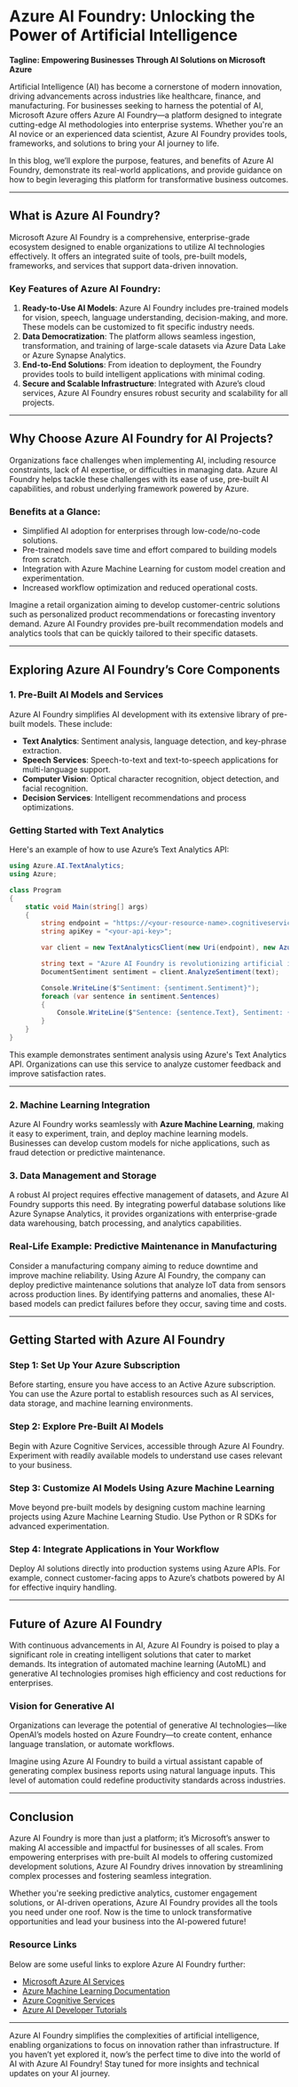 # Azure AI Foundry: Unlocking the Power of Artificial Intelligence  

**Tagline: Empowering Businesses Through AI Solutions on Microsoft Azure**  

Artificial Intelligence (AI) has become a cornerstone of modern innovation, driving advancements across industries like healthcare, finance, and manufacturing. For businesses seeking to harness the potential of AI, Microsoft Azure offers Azure AI Foundry—a platform designed to integrate cutting-edge AI methodologies into enterprise systems. Whether you're an AI novice or an experienced data scientist, Azure AI Foundry provides tools, frameworks, and solutions to bring your AI journey to life.  

In this blog, we’ll explore the purpose, features, and benefits of Azure AI Foundry, demonstrate its real-world applications, and provide guidance on how to begin leveraging this platform for transformative business outcomes.  

---

## What is Azure AI Foundry?  

Microsoft Azure AI Foundry is a comprehensive, enterprise-grade ecosystem designed to enable organizations to utilize AI technologies effectively. It offers an integrated suite of tools, pre-built models, frameworks, and services that support data-driven innovation.  

### Key Features of Azure AI Foundry:  

1. **Ready-to-Use AI Models**: Azure AI Foundry includes pre-trained models for vision, speech, language understanding, decision-making, and more. These models can be customized to fit specific industry needs.  
2. **Data Democratization**: The platform allows seamless ingestion, transformation, and training of large-scale datasets via Azure Data Lake or Azure Synapse Analytics.  
3. **End-to-End Solutions**: From ideation to deployment, the Foundry provides tools to build intelligent applications with minimal coding.  
4. **Secure and Scalable Infrastructure**: Integrated with Azure’s cloud services, Azure AI Foundry ensures robust security and scalability for all projects.  

---

## Why Choose Azure AI Foundry for AI Projects?  

Organizations face challenges when implementing AI, including resource constraints, lack of AI expertise, or difficulties in managing data. Azure AI Foundry helps tackle these challenges with its ease of use, pre-built AI capabilities, and robust underlying framework powered by Azure.  

### Benefits at a Glance:  
- Simplified AI adoption for enterprises through low-code/no-code solutions.  
- Pre-trained models save time and effort compared to building models from scratch.  
- Integration with Azure Machine Learning for custom model creation and experimentation.  
- Increased workflow optimization and reduced operational costs.  

Imagine a retail organization aiming to develop customer-centric solutions such as personalized product recommendations or forecasting inventory demand. Azure AI Foundry provides pre-built recommendation models and analytics tools that can be quickly tailored to their specific datasets.  

---

## Exploring Azure AI Foundry’s Core Components  

### 1. Pre-Built AI Models and Services  

Azure AI Foundry simplifies AI development with its extensive library of pre-built models. These include:  
- **Text Analytics**: Sentiment analysis, language detection, and key-phrase extraction.  
- **Speech Services**: Speech-to-text and text-to-speech applications for multi-language support.  
- **Computer Vision**: Optical character recognition, object detection, and facial recognition.  
- **Decision Services**: Intelligent recommendations and process optimizations.  

### Getting Started with Text Analytics  

Here's an example of how to use Azure’s Text Analytics API:  

```csharp
using Azure.AI.TextAnalytics;
using Azure;

class Program
{
    static void Main(string[] args)
    {
        string endpoint = "https://<your-resource-name>.cognitiveservices.azure.com/";
        string apiKey = "<your-api-key>";

        var client = new TextAnalyticsClient(new Uri(endpoint), new AzureKeyCredential(apiKey));

        string text = "Azure AI Foundry is revolutionizing artificial intelligence.";
        DocumentSentiment sentiment = client.AnalyzeSentiment(text);

        Console.WriteLine($"Sentiment: {sentiment.Sentiment}");
        foreach (var sentence in sentiment.Sentences)
        {
            Console.WriteLine($"Sentence: {sentence.Text}, Sentiment: {sentence.Sentiment}");
        }
    }
}
```

This example demonstrates sentiment analysis using Azure's Text Analytics API. Organizations can use this service to analyze customer feedback and improve satisfaction rates.  

---

### 2. Machine Learning Integration  

Azure AI Foundry works seamlessly with **Azure Machine Learning**, making it easy to experiment, train, and deploy machine learning models. Businesses can develop custom models for niche applications, such as fraud detection or predictive maintenance.  

### 3. Data Management and Storage  

A robust AI project requires effective management of datasets, and Azure AI Foundry supports this need. By integrating powerful database solutions like Azure Synapse Analytics, it provides organizations with enterprise-grade data warehousing, batch processing, and analytics capabilities.  

### Real-Life Example: Predictive Maintenance in Manufacturing  

Consider a manufacturing company aiming to reduce downtime and improve machine reliability. Using Azure AI Foundry, the company can deploy predictive maintenance solutions that analyze IoT data from sensors across production lines. By identifying patterns and anomalies, these AI-based models can predict failures before they occur, saving time and costs.  

---

## Getting Started with Azure AI Foundry  

### Step 1: Set Up Your Azure Subscription  
Before starting, ensure you have access to an Active Azure subscription. You can use the Azure portal to establish resources such as AI services, data storage, and machine learning environments.  

### Step 2: Explore Pre-Built AI Models  
Begin with Azure Cognitive Services, accessible through Azure AI Foundry. Experiment with readily available models to understand use cases relevant to your business.  

### Step 3: Customize AI Models Using Azure Machine Learning  
Move beyond pre-built models by designing custom machine learning projects using Azure Machine Learning Studio. Use Python or R SDKs for advanced experimentation.  

### Step 4: Integrate Applications in Your Workflow  
Deploy AI solutions directly into production systems using Azure APIs. For example, connect customer-facing apps to Azure’s chatbots powered by AI for effective inquiry handling.  

---

## Future of Azure AI Foundry  

With continuous advancements in AI, Azure AI Foundry is poised to play a significant role in creating intelligent solutions that cater to market demands. Its integration of automated machine learning (AutoML) and generative AI technologies promises high efficiency and cost reductions for enterprises.  

### Vision for Generative AI  
Organizations can leverage the potential of generative AI technologies—like OpenAI’s models hosted on Azure Foundry—to create content, enhance language translation, or automate workflows.  

Imagine using Azure AI Foundry to build a virtual assistant capable of generating complex business reports using natural language inputs. This level of automation could redefine productivity standards across industries.  

---

## Conclusion  

Azure AI Foundry is more than just a platform; it’s Microsoft’s answer to making AI accessible and impactful for businesses of all scales. From empowering enterprises with pre-built AI models to offering customized development solutions, Azure AI Foundry drives innovation by streamlining complex processes and fostering seamless integration.

Whether you're seeking predictive analytics, customer engagement solutions, or AI-driven operations, Azure AI Foundry provides all the tools you need under one roof. Now is the time to unlock transformative opportunities and lead your business into the AI-powered future!  

### Resource Links  
Below are some useful links to explore Azure AI Foundry further:  
- [Microsoft Azure AI Services](https://azure.microsoft.com/en-us/overview/ai-platform/)  
- [Azure Machine Learning Documentation](https://learn.microsoft.com/en-us/azure/machine-learning/)  
- [Azure Cognitive Services](https://azure.microsoft.com/en-us/products/cognitive-services/)  
- [Azure AI Developer Tutorials](https://learn.microsoft.com/en-us/training/paths/azure-ai-developer/)  

---  

Azure AI Foundry simplifies the complexities of artificial intelligence, enabling organizations to focus on innovation rather than infrastructure. If you haven’t yet explored it, now’s the perfect time to dive into the world of AI with Azure AI Foundry! Stay tuned for more insights and technical updates on your AI journey.  